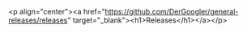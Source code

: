 \<p align="center">\<a href="https://github.com/DerGoogler/general-releases/releases" target="\_blank">\<h1>Releases\</h1>\</a>\</p>

